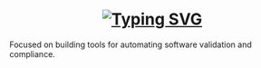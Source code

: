 <h1 align="center">
<a href="https://git.io/typing-svg"><img src="https://readme-typing-svg.herokuapp.com?font=Jersey10&pause=2000&color=EBDBB2&background=FF000000&center=true&width=446&lines=TODO!;" alt="Typing SVG" /></a></h1>

Focused on building tools for automating software validation and compliance.
